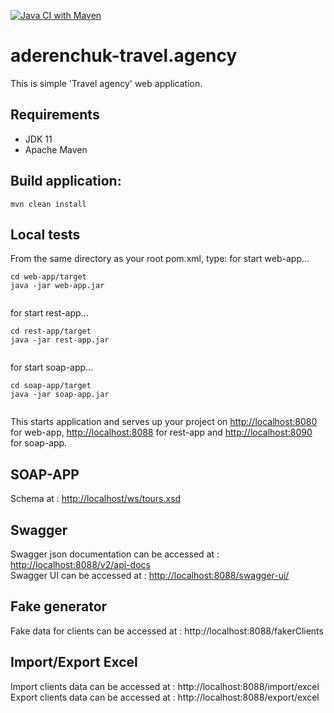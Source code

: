 [![Java CI with Maven](https://github.com/Brest-Java-Course-2021/aderenchuk-travel.agency/actions/workflows/maven.yml/badge.svg?branch=main)](https://github.com/Brest-Java-Course-2021/aderenchuk-travel.agency/actions/workflows/maven.yml)
# aderenchuk-travel.agency

This is simple 'Travel agency' web application.

## Requirements

* JDK 11
* Apache Maven

## Build application:
```
mvn clean install
```

## Local tests

From the same directory as your root pom.xml, type:
for start web-app...
```
cd web-app/target
java -jar web-app.jar


```
for start rest-app...
```
cd rest-app/target
java -jar rest-app.jar


```
for start soap-app...
```
cd soap-app/target
java -jar soap-app.jar


```

This starts application and serves up your project on [http://localhost:8080](http://localhost:8080) for web-app, [http://localhost:8088](http://localhost:8088) for rest-app and
[http://localhost:8090](http://localhost:8090) for soap-app.

## SOAP-APP 
Schema at : [http://localhost/ws/tours.xsd](http://localhost/ws/tours.xsd)

## Swagger
Swagger json documentation can be accessed at : [http://localhost:8088/v2/api-docs](http://localhost:8080/v2/api-docs) \
Swagger UI can be accessed at : [http://localhost:8088/swagger-ui/](http://localhost:8080/swagger-ui/)

## Fake generator
Fake data for clients can be accessed at : http://localhost:8088/fakerClients

## Import/Export Excel
Import clients data can be accessed at : http://localhost:8088/import/excel
Export clients data can be accessed at : http://localhost:8088/export/excel
